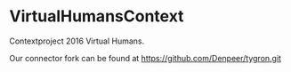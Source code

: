 # VirtualHumansContext
Contextproject 2016 Virtual Humans.

Our connector fork can be found at https://github.com/Denpeer/tygron.git
